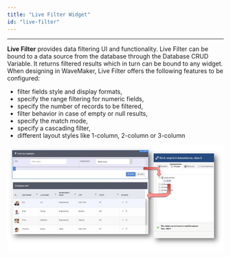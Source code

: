 ```yaml
---
title: "Live Filter Widget"
id: "live-filter"
---
```

---

**Live Filter** provides data filtering UI and functionality. Live Filter can be bound to a data source from the database through the Database CRUD Variable. It returns filtered results which in turn can be bound to any widget. When designing in WaveMaker, Live Filter offers the following features to be configured:

- filter fields style and display formats,
- specify the range filtering for numeric fields,
- specify the number of records to be filtered,
- filter behavior in case of empty or null results,
- specify the match mode,
- specify a cascading filter,
- different layout styles like 1-column, 2-column or 3-column

[![](/learn/assets/livefilter_concept.png)](/learn/assets/livefilter_concept.png)

